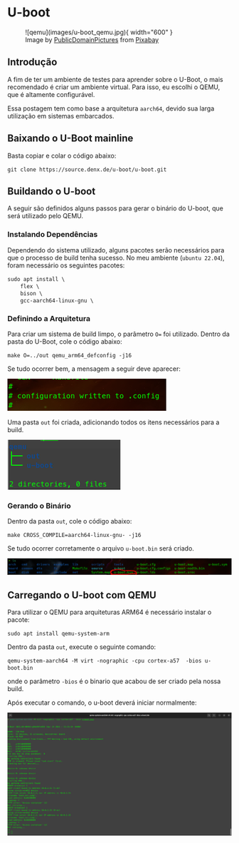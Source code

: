 # U-boot

<figure markdown>
  ![qemu](images/u-boot_qemu.jpg){ width="600" } 
  <figcaption>
  Image by <a href="https://pixabay.com/users/publicdomainpictures-14/?utm_source=link-attribution&amp;utm_medium=referral&amp;utm_campaign=image&amp;utm_content=22098">PublicDomainPictures</a> from <a href="https://pixabay.com/?utm_source=link-attribution&amp;utm_medium=referral&amp;utm_campaign=image&amp;utm_content=22098">Pixabay</a>
  </figcaption>
</figure>

 





## Introdução

A fim de ter um ambiente de testes para aprender sobre o U-Boot, o mais recomendado é criar um ambiente virtual. Para isso, eu escolhi o QEMU, que é altamente configurável.

Essa postagem tem como base a arquitetura `aarch64`, devido sua larga utilização em sistemas embarcados.

## Baixando o U-Boot mainline

Basta copiar e colar o código abaixo: 

```
git clone https://source.denx.de/u-boot/u-boot.git
```

## Buildando o U-boot

A seguir são definidos alguns passos para gerar o binário do U-boot, que será utilizado pelo QEMU.

### Instalando Dependências

Dependendo do sistema utilizado, alguns pacotes serão necessários para que o processo de build tenha sucesso. No meu ambiente (`ubuntu 22.04`), foram necessário os seguintes pacotes:

```
sudo apt install \
    flex \
    bison \
    gcc-aarch64-linux-gnu \
```

### Definindo a Arquitetura

Para criar um sistema de build limpo, o parâmetro `O=` foi utilizado. Dentro da pasta do U-Boot, cole o código abaixo:

```
make O=../out qemu_arm64_defconfig -j16
```

Se tudo ocorrer bem, a mensagem a seguir deve aparecer:

![qemu](images/make_res_1.png)

Uma pasta `out` foi criada, adicionando todos os itens necessários para a build.

![qemu](images/tree_res_2.png)

### Gerando o Binário

Dentro da pasta `out`, cole o código abaixo:

```
make CROSS_COMPILE=aarch64-linux-gnu- -j16
```

Se tudo ocorrer corretamente o arquivo `u-boot.bin` será criado.

![qemu](images/bin_res_3.png)

## Carregando o U-boot com QEMU

Para utilizar o QEMU para arquiteturas ARM64 é necessário instalar o pacote:

```
sudo apt install qemu-system-arm
```

Dentro da pasta `out`, execute o seguinte comando:

```
qemu-system-aarch64 -M virt -nographic -cpu cortex-a57  -bios u-boot.bin
```

onde o parâmetro `-bios` é o binario que acabou de ser criado pela nossa build.

Após executar o comando, o u-boot deverá iniciar normalmente:

![qemu](images/final_res-4.png)